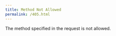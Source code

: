 ```yaml
---
title: Method Not Allowed
permalink: /405.html
---
```


The method specified in the request is not allowed.

<script>plausible("405",{ props: { path: document.location.pathname } });</script>
